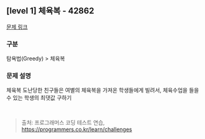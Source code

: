 ## [level 1] 체육복 - 42862

[문제 링크](https://school.programmers.co.kr/learn/courses/30/lessons/42862) 

### 구분
탐욕법(Greedy) > 체육복

### 문제 설명  
체육복 도난당한 친구들은 여별의 체육복을 가져온 학생들에게 빌려서, 체육수업을 들을 수 있는 학생의 최댓값 구하기

<br/>

> 출처: 프로그래머스 코딩 테스트 연습, https://programmers.co.kr/learn/challenges
